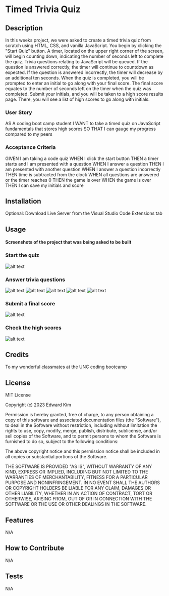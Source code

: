 # Timed Trivia Quiz

## Description
In this weeks project, we were asked to create a timed trivia quiz from scratch using HTML, CSS, and vanilla JavaScript. You begin by clicking the "Start Quiz" button. A timer, located on the upper right corner of the screen, will begin counting down, indicating the number of seconds left to complete the quiz. Trivia questions relating to JavaScript will be queued. If the question is answered correctly, the timer will continue to countdown as expected. If the question is answered incorrectly, the timer will decrease by an additional ten seconds. When the quiz is completed, you will be prompted to enter an initial to go along with your final score. The final score equates to the number of seconds left on the timer when the quiz was completed. Submit your initials, and you will be taken to a high score results page. There, you will see a list of high scores to go along with initials.

### User Story
AS A coding boot camp student
I WANT to take a timed quiz on JavaScript fundamentals that stores high scores
SO THAT I can gauge my progress compared to my peers

### Acceptance Criteria
GIVEN I am taking a code quiz
WHEN I click the start button
THEN a timer starts and I am presented with a question
WHEN I answer a question
THEN I am presented with another question
WHEN I answer a question incorrectly
THEN time is subtracted from the clock
WHEN all questions are answered or the timer reaches 0
THEN the game is over
WHEN the game is over
THEN I can save my initials and score

## Installation
Optional: Download Live Server from the Visual Studio Code Extensions tab

## Usage

#### Screenshots of the project that was being asked to be built

### Start the quiz
![alt text](./assets/image/Screenshot%202023-06-10%20at%2010.19.45%20PM.png)

### Answer trivia questions
![alt text](./assets/image/Screenshot%202023-06-10%20at%2010.19.47%20PM.png)
![alt text](./assets/image/Screenshot%202023-06-10%20at%2010.19.49%20PM.png)
![alt text](./assets/image/Screenshot%202023-06-10%20at%2010.19.52%20PM.png)
![alt text](./assets/image/Screenshot%202023-06-10%20at%2010.19.56%20PM.png)
![alt text](./assets/image/Screenshot%202023-06-10%20at%2010.20.00%20PM.png)

### Submit a final score
![alt text](./assets/image/Screenshot%202023-06-10%20at%2010.20.08%20PM.png)

### Check the high scores
![alt text](./assets/image/Screenshot%202023-06-10%20at%2010.20.09%20PM.png)

## Credits
To my wonderful classmates at the UNC coding bootcamp

## License
MIT License

Copyright (c) 2023 Edward Kim

Permission is hereby granted, free of charge, to any person obtaining a copy
of this software and associated documentation files (the "Software"), to deal
in the Software without restriction, including without limitation the rights
to use, copy, modify, merge, publish, distribute, sublicense, and/or sell
copies of the Software, and to permit persons to whom the Software is
furnished to do so, subject to the following conditions:

The above copyright notice and this permission notice shall be included in all
copies or substantial portions of the Software.

THE SOFTWARE IS PROVIDED "AS IS", WITHOUT WARRANTY OF ANY KIND, EXPRESS OR
IMPLIED, INCLUDING BUT NOT LIMITED TO THE WARRANTIES OF MERCHANTABILITY,
FITNESS FOR A PARTICULAR PURPOSE AND NONINFRINGEMENT. IN NO EVENT SHALL THE
AUTHORS OR COPYRIGHT HOLDERS BE LIABLE FOR ANY CLAIM, DAMAGES OR OTHER
LIABILITY, WHETHER IN AN ACTION OF CONTRACT, TORT OR OTHERWISE, ARISING FROM,
OUT OF OR IN CONNECTION WITH THE SOFTWARE OR THE USE OR OTHER DEALINGS IN THE
SOFTWARE.

## Features
N/A

## How to Contribute
N/A

## Tests
N/A
